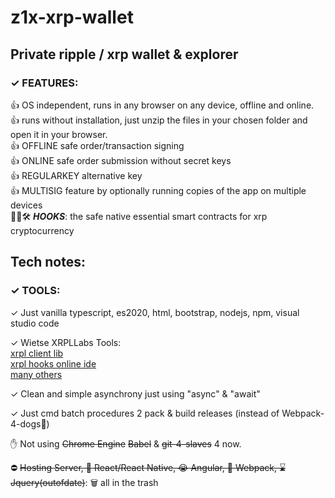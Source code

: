 # z1x-xrp-wallet
## Private ripple / xrp wallet & explorer<br/>


### ✓ FEATURES:


 👍 OS independent, runs in any browser on any device, offline and online.<br/>
 👍 runs without installation, just unzip the files in your chosen folder and open it in your browser.<br/>
 👍 OFFLINE safe order/transaction signing<br/>
 👍 ONLINE safe order submission without secret keys<br/>
 👍 REGULARKEY alternative key<br/>
 👍 MULTISIG feature by optionally running copies of the app on multiple devices<br/>
 🚧👷🛠️ ***HOOKS***: the safe native essential smart contracts for xrp cryptocurrency<br/>




## Tech notes:


### ✓ TOOLS:

 ✓ Just vanilla typescript, es2020, html, bootstrap, nodejs, npm, visual studio code<br/>

 ✓ Wietse XRPLLabs Tools:<br/>
    [xrpl client lib](https://xrpl.org/)<br/>
    [xrpl hooks online ide](http://hooks.xrpl.org)<br/>
    [many others](https://github.com/f1f47a23?tab=stars)<br/>

 ✓ Clean and simple asynchrony just using "async" & "await" <br/>
 
 ✓ Just cmd batch procedures 2 pack & build releases (instead of Webpack-4-dogs🦴)

 ✋ Not using ~~Chrome Engine~~  ~~Babel~~ & ~~git-4-slaves~~ 4 now.<br/>

 ⛔ ~~Hosting Server,   💩 React/React Native,   😭 Angular,   🦴  Webpack,   ⌛ Jquery(outofdate)~~: 🗑️ all in the trash<br/>








